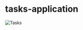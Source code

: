 # tasks-application

![Tasks](https://user-images.githubusercontent.com/91351417/189535349-6bbc6719-3875-4162-a85e-01eccf3a9109.jpg)
